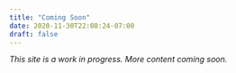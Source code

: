 ```yaml
---
title: "Coming Soon"
date: 2020-11-30T22:08:24-07:00
draft: false
---
```


*This site is a work in progress. More content coming soon.*

